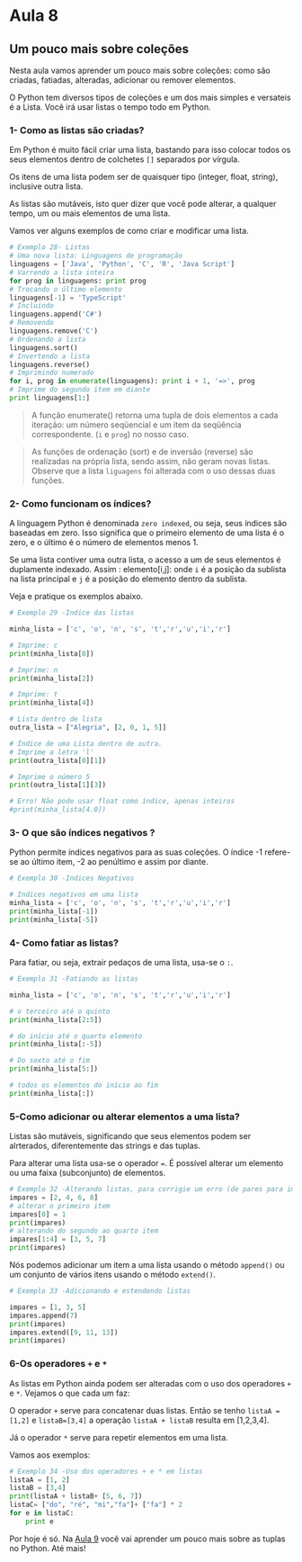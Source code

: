 # Aula 8

## Um pouco mais sobre coleções

Nesta aula vamos aprender um pouco mais sobre coleções: como são criadas, fatiadas, alteradas, adicionar ou remover elementos.

O Python tem diversos tipos de coleções e um dos mais simples e versateis é a Lista. Você irá usar listas o tempo todo em Python.

### 1- Como as listas são criadas?

Em Python é muito fácil criar uma lista, bastando para isso colocar todos os seus elementos dentro de colchetes `[]` separados por vírgula.

Os itens de uma lista podem ser de quaisquer tipo (integer, float, string), inclusive outra lista.

As listas são mutáveis, isto quer dizer que você pode alterar, a qualquer tempo, um ou mais elementos de uma lista.

Vamos ver alguns exemplos de como criar e modificar uma lista.

```python
# Exemplo 28- Listas
# Uma nova lista: Linguagens de programação
linguagens = ['Java', 'Python', 'C', 'R', 'Java Script']
# Varrendo a lista inteira
for prog in linguagens: print prog
# Trocando o último elemento
linguagens[-1] = 'TypeScript' 
# Incluindo
linguagens.append('C#') 
# Removendo
linguagens.remove('C') 
# Ordenando a lista
linguagens.sort()
# Invertendo a lista
linguagens.reverse()
# Imprimindo numerado
for i, prog in enumerate(linguagens): print i + 1, '=>', prog
# Imprime do segundo item em diante
print linguagens[1:] 
```
> A função enumerate() retorna uma tupla de dois elementos a cada iteração: um número
seqüencial e um item da seqüência correspondente. (`i` e `prog`) no nosso caso.

> As funções de ordenação (sort) e de inversão (reverse) são realizadas na própria lista, sendo assim, não geram novas listas. Observe que a lista `liguagens` foi alterada com o uso dessas duas funções.

### 2- Como funcionam os índices?

A linguagem Python é denominada `zero indexed`, ou seja, seus índices são baseadas em zero. Isso significa que o primeiro elemento de uma lista é o zero, e o último é o número de elementos menos 1.

Se uma lista contiver uma outra lista, o acesso a um de seus elementos é duplamente indexado.
Assim : elemento[i,j]: onde `i` é a posição da sublista na lista principal e `j` é a posição do elemento dentro da sublista.

Veja e pratique os exemplos abaixo.

```python
# Exemplo 29 -Indice das listas

minha_lista = ['c', 'o', 'n', 's', 't','r','u','i','r']

# Imprime: c
print(minha_lista[0])

# Imprime: n
print(minha_lista[2])

# Imprime: t
print(minha_lista[4])

# Lista dentro de lista
outra_lista = ["Alegria", [2, 0, 1, 5]]

# Índice de uma Lista dentro de outra.
# Imprime a letra 'l'
print(outra_lista[0][1])

# Imprime o número 5
print(outra_lista[1][3])

# Erro! Não pode usar float como índice, apenas inteiros
#print(minha_lista[4.0])

```

### 3- O que são índices negativos ?

Python permite índices negativos para as suas coleções. O índice -1 refere-se ao último item, -2 ao penúltimo e assim por diante.

```python
# Exemplo 30 -Indices Negativos

# Indices negativos em uma lista
minha_lista = ['c', 'o', 'n', 's', 't','r','u','i','r']
print(minha_lista[-1])
print(minha_lista[-5])
```

### 4- Como fatiar as listas?
Para fatiar, ou seja, extrair pedaços de uma lista, usa-se o `:`.

```python
# Exemplo 31 -Fatiando as listas

minha_lista = ['c', 'o', 'n', 's', 't','r','u','i','r']

# o terceiro até o quinto
print(minha_lista[2:5])

# do início até o quarto elemento
print(minha_lista[:-5])

# Do sexto até o fim
print(minha_lista[5:])

# todos os elementos do início ao fim
print(minha_lista[:])
```

### 5-Como adicionar ou alterar elementos a uma lista?

Listas são mutáveis, significando que seus elementos podem ser alrterados, diferentemente das strings e das tuplas.

Para alterar uma lista usa-se o operador `=`. É possível alterar um elemento ou uma faixa (subconjunto) de elementos.

```python
# Exemplo 32 -Alterando listas, para corrigie um erro (de pares para impares)
impares = [2, 4, 6, 8]
# alterar o primeiro item    
impares[0] = 1            
print(impares)
# alterando do segundo ao quarto item
impares[1:4] = [3, 5, 7]  
print(impares)                   
```

Nós podemos adicionar um item a uma lista usando o método `append()` ou um conjunto de vários itens usando o método `extend()`.

```python
# Exemplo 33 -Adicionando e estendendo listas 

impares = [1, 3, 5]
impares.append(7)
print(impares)
impares.extend([9, 11, 13])
print(impares)

```
### 6-Os operadores `+` e `*`

As listas em Python ainda podem ser alteradas com o uso dos operadores `+` e `*`. Vejamos o que cada um faz:

O operador `+` serve para concatenar duas listas. Então se tenho `listaA = [1,2]` e `listaB=[3,4]` a operação `listaA + listaB` resulta em [1,2,3,4].

Já o operador `*` serve para repetir elementos em uma lista.

Vamos aos exemplos:

```python
# Exemplo 34 -Uso dos operadores + e * em listas 
listaA = [1, 2]
listaB = [3,4]
print(listaA + listaB+ [5, 6, 7])
listaC= ["do", "ré", "mi","fa"]+ ["fa"] * 2
for e in listaC:
    print e

```

Por hoje é só. Na [Aula 9](Aula9.md) você vai aprender um pouco mais sobre as tuplas no Python. Até mais!


